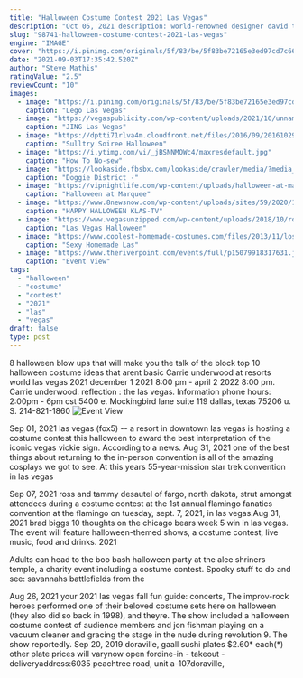 ```yaml
---
title: "Halloween Costume Contest 2021 Las Vegas"
description: "Oct 05, 2021 description: world-renowned designer david tupaz and the las vegas fashion council present halloween couture 2021 carnival in venice. guests are invited to enjoy a costume contest"
slug: "98741-halloween-costume-contest-2021-las-vegas"
engine: "IMAGE"
cover: "https://i.pinimg.com/originals/5f/83/be/5f83be72165e3ed97cd7c66349cfa6e4.jpg"
date: "2021-09-03T17:35:42.520Z"
author: "Steve Mathis"
ratingValue: "2.5"
reviewCount: "10"
images:
  - image: "https://i.pinimg.com/originals/5f/83/be/5f83be72165e3ed97cd7c66349cfa6e4.jpg"
    caption: "Lego Las Vegas"
  - image: "https://vegaspublicity.com/wp-content/uploads/2021/10/unnamed-2-768x512.jpg"
    caption: "JING Las Vegas"
  - image: "https://dptti71rlva4m.cloudfront.net/files/2016/09/20161029-time-730x487.jpg"
    caption: "Sulltry Soiree Halloween"
  - image: "https://i.ytimg.com/vi/_jBSNNMOWc4/maxresdefault.jpg"
    caption: "How To No-sew"
  - image: "https://lookaside.fbsbx.com/lookaside/crawler/media/?media_id=5251042014967418"
    caption: "Doggie District -"
  - image: "https://vipnightlife.com/wp-content/uploads/halloween-at-marquee-nightclub-las-vegas.20210905-205503-1920x960.jpeg"
    caption: "Halloween at Marquee"
  - image: "https://www.8newsnow.com/wp-content/uploads/sites/59/2020/10/Lauren-and-Kiera.jpg?w=900"
    caption: "HAPPY HALLOWEEN KLAS-TV"
  - image: "https://www.vegasunzipped.com/wp-content/uploads/2018/10/rock_of_horror_vegas.jpg"
    caption: "Las Vegas Halloween"
  - image: "https://www.coolest-homemade-costumes.com/files/2013/11/los-vegas-showgirl-86075.jpg"
    caption: "Sexy Homemade Las"
  - image: "https://www.theriverpoint.com/events/full/p15079918317631.jpg"
    caption: "Event View"
tags:
  - "halloween"
  - "costume"
  - "contest"
  - "2021"
  - "las"
  - "vegas"
draft: false
type: post
---
```


8 halloween blow ups that will make you the talk of the block top 10 halloween costume ideas that arent basic  Carrie underwood at resorts world las vegas 2021 december 1 2021 8:00 pm - april 2 2022 8:00 pm. Carrie underwood: reflection : the las vegas. Information phone hours: 2:00pm - 6pm cst 5400 e. Mockingbird lane suite 119 dallas, texas 75206 u. S. 214-821-1860
![Event View](https://www.theriverpoint.com/events/full/p15079918317631.jpg "Event View")

Sep 01, 2021 las vegas (fox5) -- a resort in downtown las vegas is hosting a costume contest this halloween to award the best interpretation of the iconic vegas vickie sign. According to a news. Aug 31, 2021 one of the best things about returning to the in-person convention is all of the amazing cosplays we got to see. At this years 55-year-mission star trek convention in las vegas
<!--inArticleAds-->

<!--galleryOne-->

Sep 07, 2021 ross and tammy desautel of fargo, north dakota, strut amongst attendees during a costume contest at the 1st annual flamingo fanatics convention at the flamingo on tuesday, sept. 7, 2021, in las vegas.Aug 31, 2021 brad biggs 10 thoughts on the chicago bears week 5 win in las vegas.  The event will feature halloween-themed shows, a costume contest, live music, food and drinks. 2021
<!--inArticleAds-->

<!--galleryTwo-->

Adults can head to the boo bash halloween party at the alee shriners temple, a charity event including a costume contest. Spooky stuff to do and see: savannahs battlefields from the
<!--galleryThree-->

Aug 26, 2021 your 2021 las vegas fall fun guide: concerts,  The improv-rock heroes performed one of their beloved costume sets here on halloween (they also did so back in 1998), and theyre. The show included a halloween costume contest of audience members and jon fishman playing on a vacuum cleaner and gracing the stage in the nude during revolution 9. The show reportedly. Sep 20, 2019 doraville, gaall sushi plates $2.60* each(*) other plate prices will varynow open fordine-in - takeout - deliveryaddress:6035 peachtree road, unit a-107doraville,